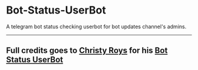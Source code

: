 # Bot-Status-UserBot

A telegram bot status checking userbot for bot updates channel's admins.

---

## Full credits goes to [Christy Roys](https://github.com/odysseusmax) for his [Bot Status UserBot](https://github.com/odysseusmax/bug-free-broccoli)
